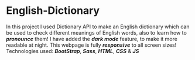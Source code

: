 # English-Dictionary

<p>In this project I used Dictionary API to make an English dictionary which can be used to check different meanings of English words, also to learn how to <strong><i>pronounce</i></strong> them!
I have added the <strong><i>dark mode</i></strong> feature, to make it more readable at night. This webpage is fully <strong><i>responsive</i></strong> to all screen sizes!<br>
Technologies used: <strong><i>BootStrap</i></strong>, <strong><i> Sass</i></strong>, <strong><i> HTML</i></strong>, <strong><i> CSS</i></strong> & <strong><i>JS</i></strong>
</p>
